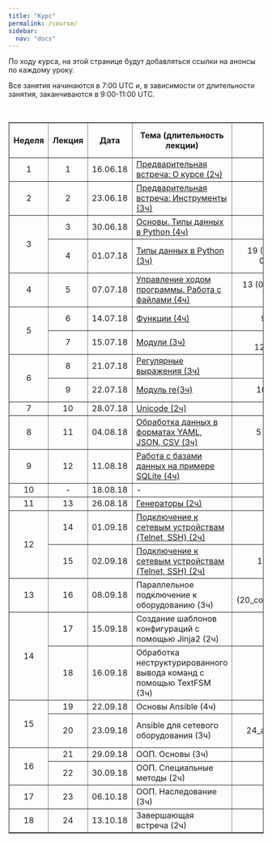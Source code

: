 ```yaml
---
title: "Курс"
permalink: /course/
sidebar:
  nav: "docs"
---
```


По ходу курса, на этой странице будут добавляться ссылки на анонсы по каждому уроку.

Все занятия начинаются в 7:00 UTC и, в зависимости от длительности занятия, заканчиваются в 9:00-11:00 UTC.

<br>

<table border="1" cellpadding="4" cellspacing="0">
 <tr>
    <th align="center">Неделя</th>
    <th align="center">Лекция</th>
    <th align="center">Дата</th>
    <th align="center">Тема (длительность лекции)</th>
    <th align="center">Всего заданий</th>
    <th align="center">Минимум заданий для сертификата</th>
 </tr>
 <tr>
    <td align="center">1</td>
    <td align="center">1</td>
    <td align="center">16.06.18</td>
    <td><a href="https://pyneng.github.io/pyneng-5/welcome/">Предварительная встреча: О курсе (2ч)</a></td>
    <td align="center">-</td>
    <td align="center">-</td>
 </tr>
 <tr>
    <td align="center">2</td>
    <td align="center">2</td>
    <td align="center">23.06.18</td>
    <td><a href="https://pyneng.github.io/pyneng-5/tools/">Предварительная встреча: Инструменты (3ч)</a></td>
    <td align="center">-</td>
    <td align="center">-</td>
 </tr>
 <tr>
    <td rowspan="2" align="center">3</td>
    <td align="center">3</td>
    <td align="center">30.06.18</td>
    <td><a href="https://pyneng.github.io/pyneng-5/lecture-3/">Основы. Типы данных в Python (4ч)</a></td>
    <td align="center">4.1, 4.2, 4.3</td>
    <td align="center">4.1, 4.2, 4.3</td>
 </tr>
 <tr>
    <td align="center">4</td>
    <td align="center">01.07.18</td>
    <td><a href="https://pyneng.github.io/pyneng-5/lecture-4/">Типы данных в Python (3ч)</a></td>
    <td align="center">19 (04_data_structures, 05_basic_scripts)</td>
    <td align="center">4.6, 5.1, 5.1a, 5.2, 5.2a</td>
 </tr>
 <tr>
    <td align="center">4</td>
    <td align="center">5</td>
    <td align="center">07.07.18</td>
    <td><a href="https://pyneng.github.io/pyneng-5/lecture-5/">Управление ходом программы. Работа с файлами (4ч)</a></td>
    <td align="center">13 (06_control_structures, 07_files)</td>
    <td align="center">6.1, 6.2, 6.3, 7.1, 7.2, 7.3</td>
 </tr>
 <tr>
    <td rowspan="2" align="center">5</td>
    <td align="center">6</td>
    <td align="center">14.07.18</td>
    <td><a href="https://pyneng.github.io/pyneng-5/lecture-6/">Функции (4ч)</a></td>
    <td align="center">9 (09_functions)</td>
    <td align="center">9.1, 9.1a, 9.2, 9.2a, 9.3</td>
 </tr>
 <tr>
    <td align="center">7</td>
    <td align="center">15.07.18</td>
    <td><a href="https://pyneng.github.io/pyneng-5/lecture-7/">Модули (3ч)</a></td>
    <td align="center">6 (11_modules, 12_useful_modules)</td>
    <td align="center">11.1, 11.2, 11.2a, 12.1</td>
 </tr>
 <tr>
    <td rowspan="2" align="center">6</td>
    <td align="center">8</td>
    <td align="center">21.07.18</td>
    <td><a href="https://pyneng.github.io/pyneng-5/lecture-8/">Регулярные выражения (3ч)</a></td>
    <td align="center">-</td>
    <td align="center">-</td>
 </tr>
 <tr>
    <td align="center">9</td>
    <td align="center">22.07.18</td>
    <td><a href="https://pyneng.github.io/pyneng-5/lecture-9/">Модуль re(3ч)</a></td>
    <td align="center">10 (15_module_re)</td>
    <td align="center">15.1, 15.2, 15.3, 15.4</td>
 </tr>

 <tr>
    <td align="center">7</td>
    <td align="center">10</td>
    <td align="center">28.07.18</td>
    <td><a href="https://pyneng.github.io/pyneng-5/lecture-10/">Unicode (2ч)</a></td>
    <td align="center">-</td>
    <td align="center">-</td>
 </tr>
 <tr>
    <td align="center">8</td>
    <td align="center">11</td>
    <td align="center">04.08.18</td>
    <td><a href="https://pyneng.github.io/pyneng-5/lecture-11/">Обработка данных в форматах YAML, JSON, CSV (3ч)</a></td>
    <td align="center">5 (17_serialization)</td>
    <td align="center">17.1, 17.2, 17.2a</td>
 </tr>
 <tr>
    <td align="center">9</td>
    <td align="center">12</td>
    <td align="center">11.08.18</td>
    <td><a href="https://pyneng.github.io/pyneng-5/lecture-12/">Работа с базами данных на примере SQLite (4ч)</a></td>
    <td align="center">9 (18_db)</td>
    <td align="center">18.1, 18.1a, 18.2, 18.2a</td>
 </tr>
 <tr>
    <td align="center">10</td>
    <td align="center">-</td>
    <td align="center">18.08.18</td>
    <td>-</td>
    <td align="center">-</td>
    <td align="center">-</td>
 </tr> 
 <tr>
    <td align="center">11</td>
    <td align="center">13</td>
    <td align="center">26.08.18</td>
    <td><a href="https://pyneng.github.io/pyneng-5/bonus-lecture-generators/">Генераторы (2ч)</a></td>
    <td align="center">-</td>
    <td align="center">-</td>
 </tr>
 <tr>
    <td rowspan="2" align="center">12</td>
    <td align="center">14</td>
    <td align="center">01.09.18</td>
    <td><a href="https://pyneng.github.io/pyneng-5/lecture-13/">Подключение к сетевым устройствам (Telnet, SSH) (2ч)</a></td>
    <td align="center">-</td>
    <td align="center">-</td>
 </tr>
 <tr>
    <td align="center">15</td>
    <td align="center">02.09.18</td>
    <td><a href="https://pyneng.github.io/pyneng-5/lecture-14/">Подключение к сетевым устройствам (Telnet, SSH) (2ч)</a></td>
    <td align="center">12 (19_ssh_telnet)</td>
    <td align="center">19.1, 19.1a, 19.2, 19.2a, 19.2b, 19.3</td>
 </tr>
 <tr>
    <td align="center">13</td>
    <td align="center">16</td>
    <td align="center">08.09.18</td>
    <td>Параллельное подключение к оборудованию (3ч)</td>
    <td align="center">4 (20_concurrent_connections)</td>
    <td align="center">20.2, 20.2a</td>
 </tr>
 <tr>
    <td rowspan="2" align="center">14</td>
    <td align="center">17</td>
    <td align="center">15.09.18</td>
    <td>Создание шаблонов конфигураций с помощью Jinja2 (2ч)</td>
    <td align="center">9 (21_jinja2)</td>
    <td align="center">21.1, 21.1a, 21.2, 21.3</td>
 </tr>
 <tr>
    <td align="center">18</td>
    <td align="center">16.09.18</td>
    <td>Обработка неструктурированного вывода команд с помощью TextFSM (3ч)</td>
    <td align="center">8 (22_textfsm)</td>
    <td align="center">22.1, 22.1a, 22.2, 22.3, 22.4</td>
 </tr>
 <tr>
    <td rowspan="2" align="center">15</td>
    <td align="center">19</td>
    <td align="center">22.09.18</td>
    <td>Основы Ansible (4ч)</td>
    <td align="center">-</td>
    <td align="center">-</td>
 </tr>
 <tr>
    <td align="center">20</td>
    <td align="center">23.09.18</td>
    <td>Ansible для сетевого оборудования (3ч)</td>
    <td align="center">12 (все 24_ansible_for_network, кроме 24.3)</td>
    <td align="center">24.1, 24.1a, 24.1b, 24.1c, 24.2</td>
 </tr> 
 <tr>
    <td rowspan="2" align="center">16</td>
    <td align="center">21</td>
    <td align="center">29.09.18</td>
    <td> ООП. Основы (3ч)</td>
    <td align="center">-</td>
    <td align="center">-</td>
 </tr>
 <tr>
    <td align="center">22</td>
    <td align="center">30.09.18</td>
    <td>ООП. Специальные методы (2ч)</td>
    <td align="center">-</td>
    <td align="center">-</td>
 </tr> 
 <tr>
    <td align="center">17</td>
    <td align="center">23</td>
    <td align="center">06.10.18</td>
    <td>ООП. Наследование (3ч)</td>
    <td align="center">-</td>
    <td align="center">-</td>
 </tr> 
 <tr>
    <td align="center">18</td>
    <td align="center">24</td>
    <td align="center">13.10.18</td>
    <td>Завершающая встреча (2ч)</td>
    <td align="center">-</td>
    <td align="center">-</td>
 </tr>  
</table>


